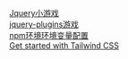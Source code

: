 [Jquery小游戏](http://www.jqueryfuns.com/xiaoyouxi)
<br />
[jquery-plugins游戏](https://www.jq22.com/jquery-plugins%E6%B8%B8%E6%88%8F-1-jq)
<br />
[npm环境环境变量配置 ](https://www.cnblogs.com/badboys/p/13420121.html)
<br />
[Get started with Tailwind CSS](https://tailwindcss.com/docs/installation)
<br />
